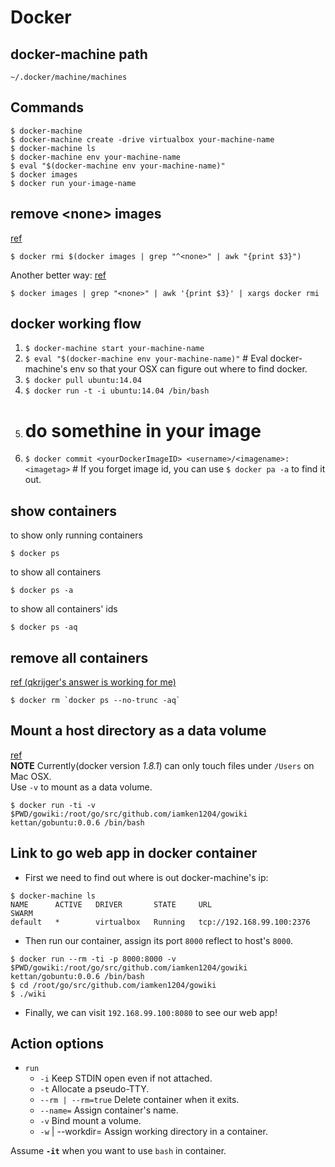 # Docker

## docker-machine path
`~/.docker/machine/machines`

## Commands
    $ docker-machine
    $ docker-machine create -drive virtualbox your-machine-name
    $ docker-machine ls
    $ docker-machine env your-machine-name
    $ eval "$(docker-machine env your-machine-name)"
    $ docker images
    $ docker run your-image-name
    
## remove \<none\> images
[ref](http://jimhoskins.com/2013/07/27/remove-untagged-docker-images.html)
```shell
$ docker rmi $(docker images | grep "^<none>" | awk "{print $3}")
```
Another better way: [ref](http://stackoverflow.com/questions/17236796/how-to-remove-old-docker-containers)
```
$ docker images | grep "<none>" | awk '{print $3}' | xargs docker rmi
```

## docker working flow
1. `$ docker-machine start your-machine-name`
2. `$ eval "$(docker-machine env your-machine-name)"` \# Eval docker-machine's env so that your OSX can figure out where to find docker.
3. `$ docker pull ubuntu:14.04`
4. `$ docker run -t -i ubuntu:14.04 /bin/bash`
5. # do somethine in your image
6. `$ docker commit <yourDockerImageID> <username>/<imagename>:<imagetag>` # If you forget image id, you can use `$ docker pa -a` to find it out.

## show containers
to show only running containers
```shell
$ docker ps
```
to show all containers
```shell
$ docker ps -a
```
to show all containers' ids
```shell
$ docker ps -aq
```

## remove all containers
[ref (qkrijger's answer is working for me)](http://stackoverflow.com/questions/17236796/how-to-remove-old-docker-containers)
```
$ docker rm `docker ps --no-trunc -aq`
```

## Mount a host directory as a data volume
[ref](https://docs.docker.com/userguide/dockervolumes/)   
__NOTE__ Currently(docker version _1.8.1_) can only touch files under `/Users` on Mac OSX.   
Use `-v` to mount as a data volume.
```
$ docker run -ti -v $PWD/gowiki:/root/go/src/github.com/iamken1204/gowiki kettan/gobuntu:0.0.6 /bin/bash
```

## Link to go web app in docker container
* First we need to find out where is out docker-machine's ip:   
```
$ docker-machine ls
NAME      ACTIVE   DRIVER       STATE     URL                         SWARM
default   *        virtualbox   Running   tcp://192.168.99.100:2376
```
* Then run our container, assign its port `8000` reflect to host's `8000`.
```
$ docker run --rm -ti -p 8000:8000 -v $PWD/gowiki:/root/go/src/github.com/iamken1204/gowiki kettan/gobuntu:0.0.6 /bin/bash
$ cd /root/go/src/github.com/iamken1204/gowiki
$ ./wiki
```
* Finally, we can visit `192.168.99.100:8080` to see our web app!

## Action options
* `run`
	* `-i` Keep STDIN open even if not attached.
	* `-t` Allocate a pseudo-TTY. 
	* `--rm | --rm=true` Delete container when it exits.
	* `--name=` Assign container's name.
	* `-v` Bind mount a volume.
	* `-w` | --workdir= Assign working directory in a container.

Assume __`-it`__ when you want to use `bash` in container.
    